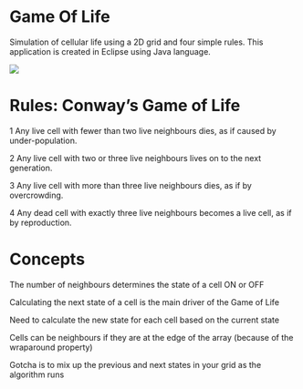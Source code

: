 # Game Of Life
Simulation of cellular life using a 2D grid and four simple rules.
This application is created in Eclipse using Java language.

<img src="https://upload.wikimedia.org/wikipedia/commons/e/e5/Gospers_glider_gun.gif">

# Rules: Conway’s Game of Life
1 Any live cell with fewer than two live neighbours dies, as if caused by under-population.

2 Any live cell with two or three live neighbours lives on to the next generation.

3 Any live cell with more than three live neighbours dies, as if by overcrowding.

4 Any dead cell with exactly three live neighbours becomes a live cell, as if by reproduction.

# Concepts

The number of neighbours determines the state of a cell ON or OFF

Calculating the next state of a cell is the main driver of the Game of Life

Need to calculate the new state for each cell based on the current state

Cells can be neighbours if they are at the edge of the array (because of the wraparound property)

Gotcha is to mix up the previous and next states in your grid as the algorithm runs



